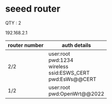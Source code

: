 # seeed router
QTY : 2

192.168.2.1

| router number | auth details |
| -------- | -------- |
| 2/2 | user:root<br>pwd:1234<br>wireless<br>ssid:ESWS_CERT<br>pwd:EsWs@@CERT|
| 1/2 | user:root<br>pwd:OpenWrt@@2022 |
